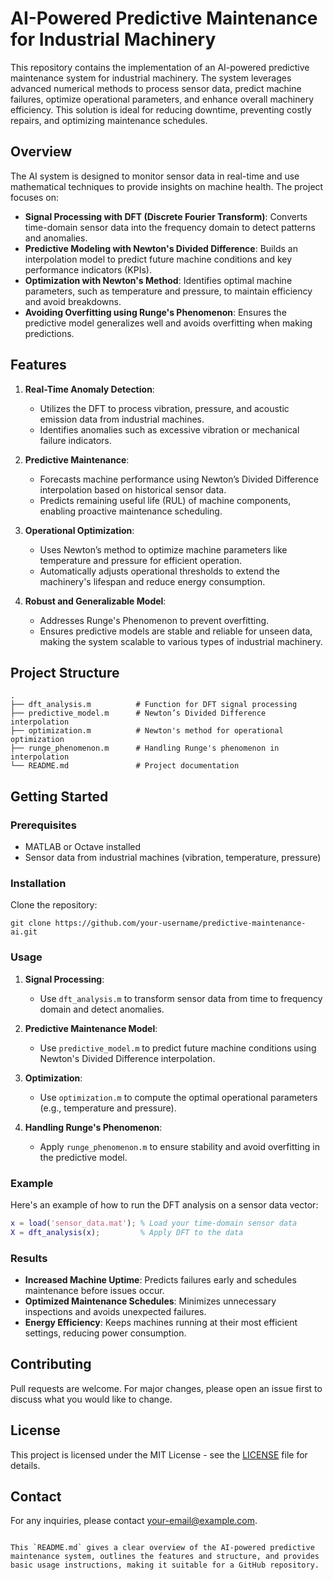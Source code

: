 # AI-Powered Predictive Maintenance for Industrial Machinery

This repository contains the implementation of an AI-powered predictive maintenance system for industrial machinery. The system leverages advanced numerical methods to process sensor data, predict machine failures, optimize operational parameters, and enhance overall machinery efficiency. This solution is ideal for reducing downtime, preventing costly repairs, and optimizing maintenance schedules.

## Overview

The AI system is designed to monitor sensor data in real-time and use mathematical techniques to provide insights on machine health. The project focuses on:

- **Signal Processing with DFT (Discrete Fourier Transform)**: Converts time-domain sensor data into the frequency domain to detect patterns and anomalies.
- **Predictive Modeling with Newton's Divided Difference**: Builds an interpolation model to predict future machine conditions and key performance indicators (KPIs).
- **Optimization with Newton's Method**: Identifies optimal machine parameters, such as temperature and pressure, to maintain efficiency and avoid breakdowns.
- **Avoiding Overfitting using Runge's Phenomenon**: Ensures the predictive model generalizes well and avoids overfitting when making predictions.

## Features

1. **Real-Time Anomaly Detection**:
    - Utilizes the DFT to process vibration, pressure, and acoustic emission data from industrial machines.
    - Identifies anomalies such as excessive vibration or mechanical failure indicators.

2. **Predictive Maintenance**:
    - Forecasts machine performance using Newton’s Divided Difference interpolation based on historical sensor data.
    - Predicts remaining useful life (RUL) of machine components, enabling proactive maintenance scheduling.

3. **Operational Optimization**:
    - Uses Newton’s method to optimize machine parameters like temperature and pressure for efficient operation.
    - Automatically adjusts operational thresholds to extend the machinery's lifespan and reduce energy consumption.

4. **Robust and Generalizable Model**:
    - Addresses Runge's Phenomenon to prevent overfitting.
    - Ensures predictive models are stable and reliable for unseen data, making the system scalable to various types of industrial machinery.

## Project Structure

```
.
├── dft_analysis.m          # Function for DFT signal processing
├── predictive_model.m      # Newton’s Divided Difference interpolation
├── optimization.m          # Newton's method for operational optimization
├── runge_phenomenon.m      # Handling Runge's phenomenon in interpolation
└── README.md               # Project documentation
```

## Getting Started

### Prerequisites

- MATLAB or Octave installed
- Sensor data from industrial machines (vibration, temperature, pressure)

### Installation

Clone the repository:

```
git clone https://github.com/your-username/predictive-maintenance-ai.git
```

### Usage

1. **Signal Processing**: 
    - Use `dft_analysis.m` to transform sensor data from time to frequency domain and detect anomalies.
  
2. **Predictive Maintenance Model**:
    - Use `predictive_model.m` to predict future machine conditions using Newton's Divided Difference interpolation.
  
3. **Optimization**:
    - Use `optimization.m` to compute the optimal operational parameters (e.g., temperature and pressure).

4. **Handling Runge's Phenomenon**:
    - Apply `runge_phenomenon.m` to ensure stability and avoid overfitting in the predictive model.

### Example

Here's an example of how to run the DFT analysis on a sensor data vector:

```matlab
x = load('sensor_data.mat'); % Load your time-domain sensor data
X = dft_analysis(x);         % Apply DFT to the data
```

### Results

- **Increased Machine Uptime**: Predicts failures early and schedules maintenance before issues occur.
- **Optimized Maintenance Schedules**: Minimizes unnecessary inspections and avoids unexpected failures.
- **Energy Efficiency**: Keeps machines running at their most efficient settings, reducing power consumption.

## Contributing

Pull requests are welcome. For major changes, please open an issue first to discuss what you would like to change.

## License

This project is licensed under the MIT License - see the [LICENSE](LICENSE) file for details.

## Contact

For any inquiries, please contact [your-email@example.com](mailto:your-email@example.com).
```

This `README.md` gives a clear overview of the AI-powered predictive maintenance system, outlines the features and structure, and provides basic usage instructions, making it suitable for a GitHub repository.
